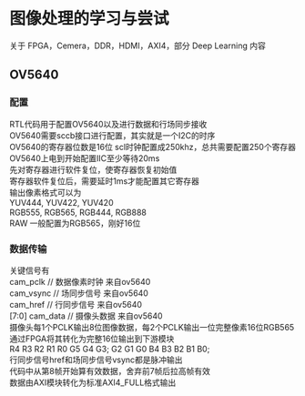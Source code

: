 # 图像处理的学习与尝试

关于 FPGA，Cemera，DDR，HDMI，AXI4，部分 Deep Learning 内容


## OV5640
### 配置  
RTL代码用于配置OV5640以及进行数据和行场同步接收  
OV5640需要sccb接口进行配置，其实就是一个I2C的时序  
OV5640的寄存器位数是16位
scl时钟配置成250khz，总共需要配置250个寄存器  
OV5640上电到开始配置IIC至少等待20ms  
先对寄存器进行软件复位，使寄存器恢复初始值  
寄存器软件复位后，需要延时1ms才能配置其它寄存器  
输出像素格式可以为  
YUV444, YUV422, YUV420  
RGB555, RGB565, RGB444, RGB888  
RAW 一般配置为RGB565，刚好16位  
### 数据传输
关键信号有  
          cam_pclk            // 数据像素时钟 来自ov5640  
          cam_vsync           // 场同步信号 来自ov5640  
          cam_href            // 行同步信号 来自ov5640  
 [7:0]    cam_data            // 摄像头数据 来自ov5640  
 摄像头每1个PCLK输出8位图像数据，每2个PCLK输出一位完整像素16位RGB565  
 通过FPGA将其转化为完整16位输出到下游模块  
 R4 R3 R2 R1 R0 G5 G4 G3; G2 G1 G0 B4 B3 B2 B1 B0;  
 行同步信号href和场同步信号vsync都是脉冲输出  
 代码中从第8帧开始算有效数据，舍弃前7帧后拉高帧有效  
 数据由AXI模块转化为标准AXI4_FULL格式输出  
 
